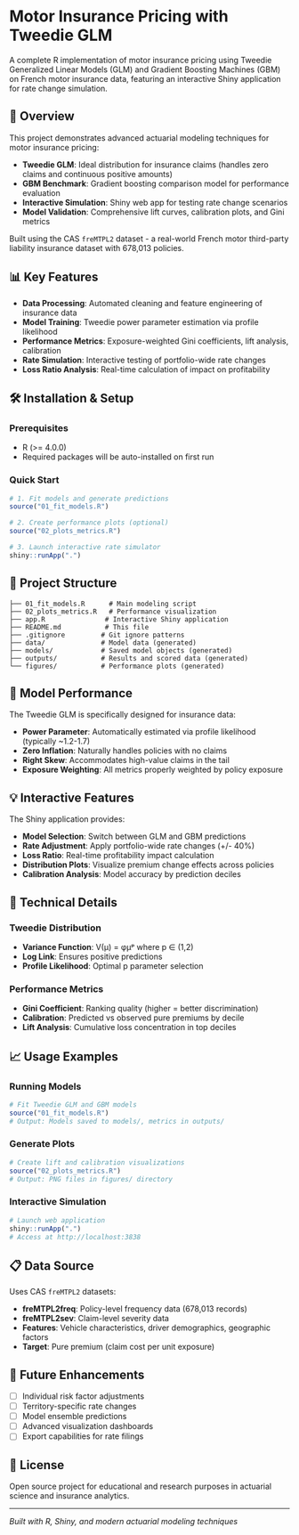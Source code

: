 # Motor Insurance Pricing with Tweedie GLM

A complete R implementation of motor insurance pricing using Tweedie Generalized Linear Models (GLM) and Gradient Boosting Machines (GBM) on French motor insurance data, featuring an interactive Shiny application for rate change simulation.

## 🚗 Overview

This project demonstrates advanced actuarial modeling techniques for motor insurance pricing:

- **Tweedie GLM**: Ideal distribution for insurance claims (handles zero claims and continuous positive amounts)
- **GBM Benchmark**: Gradient boosting comparison model for performance evaluation  
- **Interactive Simulation**: Shiny web app for testing rate change scenarios
- **Model Validation**: Comprehensive lift curves, calibration plots, and Gini metrics

Built using the CAS `freMTPL2` dataset - a real-world French motor third-party liability insurance dataset with 678,013 policies.

## 📊 Key Features

- **Data Processing**: Automated cleaning and feature engineering of insurance data
- **Model Training**: Tweedie power parameter estimation via profile likelihood
- **Performance Metrics**: Exposure-weighted Gini coefficients, lift analysis, calibration
- **Rate Simulation**: Interactive testing of portfolio-wide rate changes
- **Loss Ratio Analysis**: Real-time calculation of impact on profitability

## 🛠️ Installation & Setup

### Prerequisites
- R (>= 4.0.0)
- Required packages will be auto-installed on first run

### Quick Start
```r
# 1. Fit models and generate predictions
source("01_fit_models.R")

# 2. Create performance plots (optional)
source("02_plots_metrics.R")

# 3. Launch interactive rate simulator
shiny::runApp(".")
```

## 📁 Project Structure

```
├── 01_fit_models.R      # Main modeling script
├── 02_plots_metrics.R   # Performance visualization  
├── app.R               # Interactive Shiny application
├── README.md           # This file
├── .gitignore         # Git ignore patterns
├── data/              # Model data (generated)
├── models/            # Saved model objects (generated)
├── outputs/           # Results and scored data (generated)
└── figures/           # Performance plots (generated)
```

## 🎯 Model Performance

The Tweedie GLM is specifically designed for insurance data:
- **Power Parameter**: Automatically estimated via profile likelihood (typically ~1.2-1.7)
- **Zero Inflation**: Naturally handles policies with no claims
- **Right Skew**: Accommodates high-value claims in the tail
- **Exposure Weighting**: All metrics properly weighted by policy exposure

## 💡 Interactive Features

The Shiny application provides:
- **Model Selection**: Switch between GLM and GBM predictions
- **Rate Adjustment**: Apply portfolio-wide rate changes (+/- 40%)
- **Loss Ratio**: Real-time profitability impact calculation
- **Distribution Plots**: Visualize premium change effects across policies
- **Calibration Analysis**: Model accuracy by prediction deciles

## 🔧 Technical Details

### Tweedie Distribution
- **Variance Function**: V(μ) = φμᵖ where p ∈ (1,2)
- **Log Link**: Ensures positive predictions
- **Profile Likelihood**: Optimal p parameter selection

### Performance Metrics
- **Gini Coefficient**: Ranking quality (higher = better discrimination)
- **Calibration**: Predicted vs observed pure premiums by decile
- **Lift Analysis**: Cumulative loss concentration in top deciles

## 📈 Usage Examples

### Running Models
```r
# Fit Tweedie GLM and GBM models
source("01_fit_models.R")
# Output: Models saved to models/, metrics in outputs/
```

### Generate Plots
```r  
# Create lift and calibration visualizations
source("02_plots_metrics.R")
# Output: PNG files in figures/ directory
```

### Interactive Simulation
```r
# Launch web application
shiny::runApp(".")
# Access at http://localhost:3838
```

## 📋 Data Source

Uses CAS `freMTPL2` datasets:
- **freMTPL2freq**: Policy-level frequency data (678,013 records)
- **freMTPL2sev**: Claim-level severity data
- **Features**: Vehicle characteristics, driver demographics, geographic factors
- **Target**: Pure premium (claim cost per unit exposure)

## 🚀 Future Enhancements

- [ ] Individual risk factor adjustments
- [ ] Territory-specific rate changes  
- [ ] Model ensemble predictions
- [ ] Advanced visualization dashboards
- [ ] Export capabilities for rate filings

## 📄 License

Open source project for educational and research purposes in actuarial science and insurance analytics.

---
*Built with R, Shiny, and modern actuarial modeling techniques*